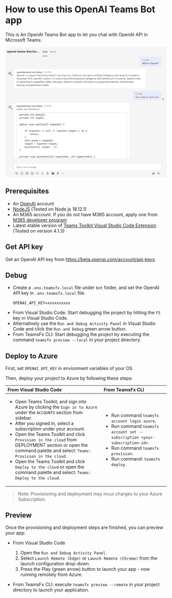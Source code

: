# How to use this OpenAI Teams Bot app

This is An OpenAI Teams Bot app to let you chat with OpenAI API in Microsoft Teams.

![OpenAI](./images/openai-chat.png)

## Prerequisites

- An [OpenAI](https://openai.com/api/) account
- [NodeJS](https://nodejs.org/en/) (Tested on Node.js 18.12.1)
- An M365 account. If you do not have M365 account, apply one from [M365 developer program](https://developer.microsoft.com/en-us/microsoft-365/dev-program)
- Latest stable version of [Teams Toolkit Visual Studio Code Extension](https://aka.ms/teams-toolkit) (Tested on version 4.1.3)

## Get API key

Get an OpenAI API key from https://beta.openai.com/account/api-keys.

## Debug

- Create a `.env.teamsfx.local` file under `bot` folder, and set the OpenAI API key in `.env.teamsfx.local` file:
    ```
    OPENAI_API_KEY=xxxxxxxxxx
    ```
- From Visual Studio Code: Start debugging the project by hitting the `F5` key in Visual Studio Code. 
- Alternatively use the `Run and Debug Activity Panel` in Visual Studio Code and click the `Run and Debug` green arrow button.
- From TeamsFx CLI: Start debugging the project by executing the command `teamsfx preview --local` in your project directory.

## Deploy to Azure

First, set `OPENAI_API_KEY` in envionment variables of your OS.

Then, deploy your project to Azure by following these steps:

| From Visual Studio Code                                                                                                                                                                                                                                                                                                                                                  | From TeamsFx CLI                                                                                                                                                                                                                    |
| :----------------------------------------------------------------------------------------------------------------------------------------------------------------------------------------------------------------------------------------------------------------------------------------------------------------------------------------------------------------------- | :---------------------------------------------------------------------------------------------------------------------------------------------------------------------------------------------------------------------------------- |
| <ul><li>Open Teams Toolkit, and sign into Azure by clicking the `Sign in to Azure` under the `ACCOUNTS` section from sidebar.</li> <li>After you signed in, select a subscription under your account.</li><li>Open the Teams Toolkit and click `Provision in the cloud` from DEPLOYMENT section or open the command palette and select: `Teams: Provision in the cloud`.</li><li>Open the Teams Toolkit and click `Deploy to the cloud` or open the command palette and select: `Teams: Deploy to the cloud`.</li></ul> | <ul> <li>Run command `teamsfx account login azure`.</li> <li>Run command `teamsfx account set --subscription <your-subscription-id>`.</li> <li> Run command `teamsfx provision`.</li> <li>Run command: `teamsfx deploy`. </li></ul> |

> Note: Provisioning and deployment may incur charges to your Azure Subscription.

## Preview

Once the provisioning and deployment steps are finished, you can preview your app:

- From Visual Studio Code

  1. Open the `Run and Debug Activity Panel`.
  1. Select `Launch Remote (Edge)` or `Launch Remote (Chrome)` from the launch configuration drop-down.
  1. Press the Play (green arrow) button to launch your app - now running remotely from Azure.

- From TeamsFx CLI: execute `teamsfx preview --remote` in your project directory to launch your application.